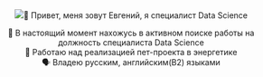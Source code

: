 <div id="header" align="center">
  <img src="https://media3.giphy.com/media/zMukICnMEZmSf8zvXd/giphy.gif?cid=ecf05e47hshcys70zk7ay20mjmyyhgtkpplp559cqrp0vcrn&rid=giphy.gif&ct=g/>
</div>


### 👋 Привет, меня зовут Евгений, я специалист Data Science  
🔭 В настоящий момент нахожусь в активном поиске работы на должность специалиста Data Science  
🌱 Работаю над реализацией пет-проекта в энергетике  
🗣 Владею русским, английским(В2) языками  

<!--
**OlshanitskiJon/OlshanitskiJon** is a ✨ _special_ ✨ repository because its `README.md` (this file) appears on your GitHub profile.

Here are some ideas to get you started:

- 🔭 I’m currently working on ...
- 🌱 I’m currently learning ...
- 👯 I’m looking to collaborate on ...
- 🤔 I’m looking for help with ...
- 💬 Ask me about ...
- 📫 How to reach me: ...
- 😄 Pronouns: ...
- ⚡ Fun fact: ...
-->
